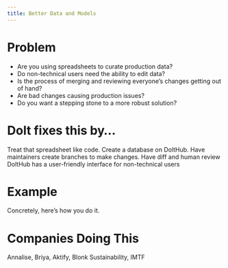 ```yaml
---
title: Better Data and Models
---
```


# Problem

* Are you using spreadsheets to curate production data? 
* Do non-technical users need the ability to edit data?
* Is the process of merging and reviewing everyone’s changes getting out of hand? 
* Are bad changes causing production issues? 
* Do you want a stepping stone to a more robust solution?

# Dolt fixes this by…

Treat that spreadsheet like code. 
Create a database on DoltHub. 
Have maintainers create branches to make changes. 
Have diff and human review
DoltHub has a user-friendly interface for non-technical users

# Example

Concretely, here’s how you do it.

# Companies Doing This

Annalise, Briya, Aktify, Blonk Sustainability, IMTF
